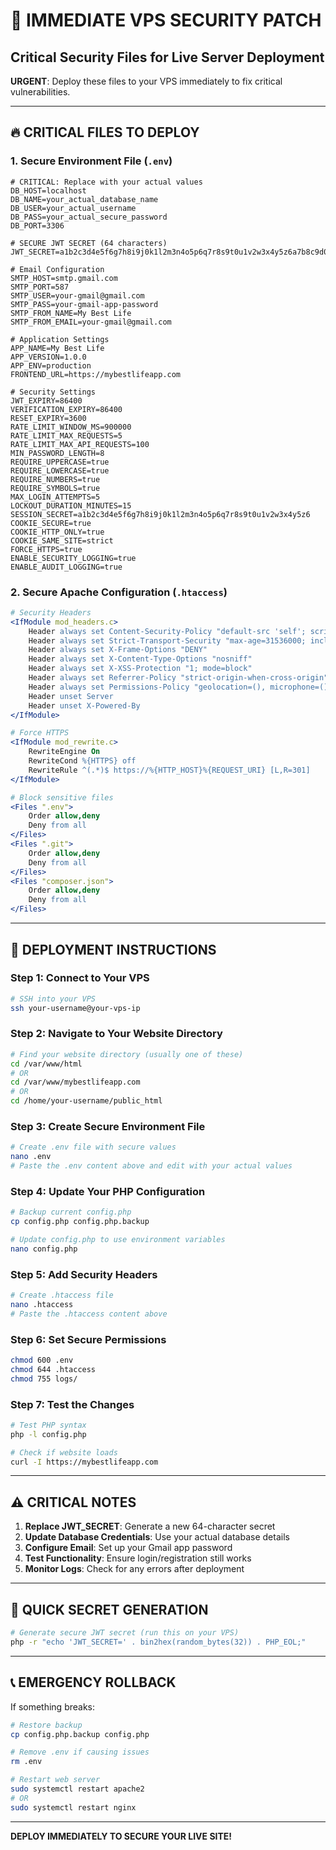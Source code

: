 # 🚨 IMMEDIATE VPS SECURITY PATCH
## Critical Security Files for Live Server Deployment

**URGENT**: Deploy these files to your VPS immediately to fix critical vulnerabilities.

---

## 🔥 CRITICAL FILES TO DEPLOY

### 1. **Secure Environment File** (`.env`)
```env
# CRITICAL: Replace with your actual values
DB_HOST=localhost
DB_NAME=your_actual_database_name
DB_USER=your_actual_username
DB_PASS=your_actual_secure_password
DB_PORT=3306

# SECURE JWT SECRET (64 characters)
JWT_SECRET=a1b2c3d4e5f6g7h8i9j0k1l2m3n4o5p6q7r8s9t0u1v2w3x4y5z6a7b8c9d0e1f2g3h4i5j6k7l8m9n0o1p2q3r4s5t6u7v8w9x0y1z2

# Email Configuration
SMTP_HOST=smtp.gmail.com
SMTP_PORT=587
SMTP_USER=your-gmail@gmail.com
SMTP_PASS=your-gmail-app-password
SMTP_FROM_NAME=My Best Life
SMTP_FROM_EMAIL=your-gmail@gmail.com

# Application Settings
APP_NAME=My Best Life
APP_VERSION=1.0.0
APP_ENV=production
FRONTEND_URL=https://mybestlifeapp.com

# Security Settings
JWT_EXPIRY=86400
VERIFICATION_EXPIRY=86400
RESET_EXPIRY=3600
RATE_LIMIT_WINDOW_MS=900000
RATE_LIMIT_MAX_REQUESTS=5
RATE_LIMIT_MAX_API_REQUESTS=100
MIN_PASSWORD_LENGTH=8
REQUIRE_UPPERCASE=true
REQUIRE_LOWERCASE=true
REQUIRE_NUMBERS=true
REQUIRE_SYMBOLS=true
MAX_LOGIN_ATTEMPTS=5
LOCKOUT_DURATION_MINUTES=15
SESSION_SECRET=a1b2c3d4e5f6g7h8i9j0k1l2m3n4o5p6q7r8s9t0u1v2w3x4y5z6
COOKIE_SECURE=true
COOKIE_HTTP_ONLY=true
COOKIE_SAME_SITE=strict
FORCE_HTTPS=true
ENABLE_SECURITY_LOGGING=true
ENABLE_AUDIT_LOGGING=true
```

### 2. **Secure Apache Configuration** (`.htaccess`)
```apache
# Security Headers
<IfModule mod_headers.c>
    Header always set Content-Security-Policy "default-src 'self'; script-src 'self' 'unsafe-inline'; style-src 'self' 'unsafe-inline'; img-src 'self' data: https:; font-src 'self'; connect-src 'self'; frame-ancestors 'none';"
    Header always set Strict-Transport-Security "max-age=31536000; includeSubDomains; preload"
    Header always set X-Frame-Options "DENY"
    Header always set X-Content-Type-Options "nosniff"
    Header always set X-XSS-Protection "1; mode=block"
    Header always set Referrer-Policy "strict-origin-when-cross-origin"
    Header always set Permissions-Policy "geolocation=(), microphone=(), camera=()"
    Header unset Server
    Header unset X-Powered-By
</IfModule>

# Force HTTPS
<IfModule mod_rewrite.c>
    RewriteEngine On
    RewriteCond %{HTTPS} off
    RewriteRule ^(.*)$ https://%{HTTP_HOST}%{REQUEST_URI} [L,R=301]
</IfModule>

# Block sensitive files
<Files ".env">
    Order allow,deny
    Deny from all
</Files>
<Files ".git">
    Order allow,deny
    Deny from all
</Files>
<Files "composer.json">
    Order allow,deny
    Deny from all
</Files>
```

---

## 🚀 DEPLOYMENT INSTRUCTIONS

### **Step 1: Connect to Your VPS**
```bash
# SSH into your VPS
ssh your-username@your-vps-ip
```

### **Step 2: Navigate to Your Website Directory**
```bash
# Find your website directory (usually one of these)
cd /var/www/html
# OR
cd /var/www/mybestlifeapp.com
# OR
cd /home/your-username/public_html
```

### **Step 3: Create Secure Environment File**
```bash
# Create .env file with secure values
nano .env
# Paste the .env content above and edit with your actual values
```

### **Step 4: Update Your PHP Configuration**
```bash
# Backup current config.php
cp config.php config.php.backup

# Update config.php to use environment variables
nano config.php
```

### **Step 5: Add Security Headers**
```bash
# Create .htaccess file
nano .htaccess
# Paste the .htaccess content above
```

### **Step 6: Set Secure Permissions**
```bash
chmod 600 .env
chmod 644 .htaccess
chmod 755 logs/
```

### **Step 7: Test the Changes**
```bash
# Test PHP syntax
php -l config.php

# Check if website loads
curl -I https://mybestlifeapp.com
```

---

## ⚠️ CRITICAL NOTES

1. **Replace JWT_SECRET**: Generate a new 64-character secret
2. **Update Database Credentials**: Use your actual database details
3. **Configure Email**: Set up your Gmail app password
4. **Test Functionality**: Ensure login/registration still works
5. **Monitor Logs**: Check for any errors after deployment

---

## 🔧 QUICK SECRET GENERATION

```bash
# Generate secure JWT secret (run this on your VPS)
php -r "echo 'JWT_SECRET=' . bin2hex(random_bytes(32)) . PHP_EOL;"
```

---

## 📞 EMERGENCY ROLLBACK

If something breaks:
```bash
# Restore backup
cp config.php.backup config.php

# Remove .env if causing issues
rm .env

# Restart web server
sudo systemctl restart apache2
# OR
sudo systemctl restart nginx
```

---

**DEPLOY IMMEDIATELY TO SECURE YOUR LIVE SITE!**
